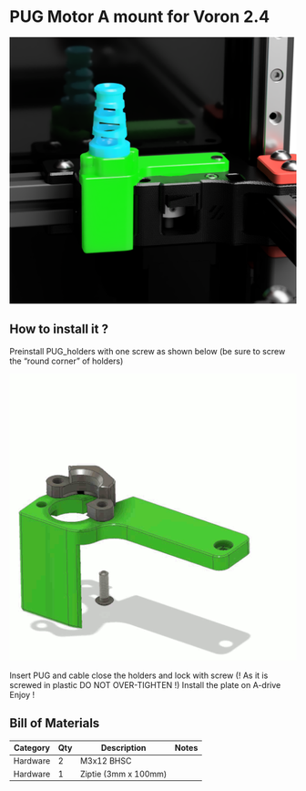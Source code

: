 # PUG Motor A mount for Voron 2.4
![PUG_motor_A_Mount](../../images/A_mount_crop.png
)

## How to install it ?

Preinstall PUG_holders with one screw as shown below (be sure to screw the “round corner” of holders)

![Assembly](../../images/A_mount.gif)

Insert PUG and cable
close the holders and lock with screw (! As it is screwed in plastic DO NOT OVER-TIGHTEN !)
Install the plate on A-drive 
Enjoy !

 
## Bill of Materials
| Category | Qty | Description          | Notes |
| -------- | --- | -------------------- | ----- |
| Hardware | 2   | M3x12 BHSC           |
| Hardware | 1   | Ziptie (3mm x 100mm) |